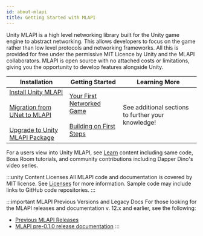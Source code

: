 ```yaml
---
id: about-mlapi
title: Getting Started with MLAPI
---
```


Unity MLAPI is a high level networking library built for the Unity game engine to abstract networking. This allows developers to focus on the game rather than low level protocols and networking frameworks. All this is provided for free under the permissive MIT Licence by Unity and the MLAPI collaborators. MLAPI is open source with no attached costs or limitations, giving you the opportunity to develop features alongside Unity.

<div class="table-columns">

| Installation | Getting Started | Learning More |
| -- | -- | -- |
| [Install Unity MLAPI](../migration/installation.md)<br/><br/>[Migration from UNet to MLAPI](../migration/migratingtomlapi.md)<br/><br/>[Upgrade to Unity MLAPI Package](../migration/migratingfrommlapi.md) | [Your First Networked Game](../tutorials/helloworldintro.md)<br/><br/>[Building on First Steps](../tutorials/helloworldparttwo.md) | See additional sections to further your knowledge! |

</div>

For a users view into Unity MLAPI, see [Learn](../learn/index.md) content including same code, Boss Room tutorials, and community contributions including Dapper Dino's video series.

:::unity Content Licenses
All MLAPI code and documentation is covered by MIT license. See [Licenses](/community/license) for more information. Sample code may include links to GitHub code repositories.
:::

:::important MLAPI Previous Versions and Legacy Docs
For those looking for the MLAPI releases and documentation v. 12.x and earlier, see the following:

* [Previous MLAPI Releases](https://github.com/Unity-Technologies/com.unity.multiplayer.mlapi/releases)
* [MLAPI pre-0.1.0 release documentation](https://github.com/Unity-Technologies/com.unity.multiplayer.mlapi/blob/v12.1.7/docs/_docs/) 
:::

